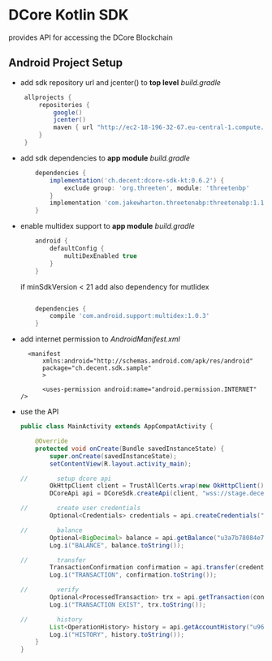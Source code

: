 # DCore Kotlin SDK

provides API for accessing the DCore Blockchain

## Android Project Setup

* add sdk repository url and jcenter() to **top level** *build.gradle*

    ```groovy
     allprojects {
         repositories {
             google()
             jcenter()
             maven { url "http://ec2-18-196-32-67.eu-central-1.compute.amazonaws.com/artifactory/libs-release" }
         }
     }
    ```

* add sdk dependencies to **app module** *build.gradle*

    ```groovy
        dependencies {
            implementation('ch.decent:dcore-sdk-kt:0.6.2') {
                exclude group: 'org.threeten', module: 'threetenbp'
            }
            implementation 'com.jakewharton.threetenabp:threetenabp:1.1.0'
        }
    ```
        
* enable multidex support to **app module** *build.gradle*

    ```groovy
        android {
            defaultConfig {
                multiDexEnabled true
            }
        }
    ```
            
    if minSdkVersion < 21 add also dependency for mutlidex

    ```groovy

        dependencies {
            compile 'com.android.support:multidex:1.0.3'
        }
    ```
            
* add internet permission to *AndroidManifest.xml*

        <manifest
            xmlns:android="http://schemas.android.com/apk/res/android"
            package="ch.decent.sdk.sample"
            >
        
            <uses-permission android:name="android.permission.INTERNET" />
        
* use the API

    ```java
    public class MainActivity extends AppCompatActivity {
    
        @Override
        protected void onCreate(Bundle savedInstanceState) {
            super.onCreate(savedInstanceState);
            setContentView(R.layout.activity_main);
    
    //        setup dcore api
            OkHttpClient client = TrustAllCerts.wrap(new OkHttpClient().newBuilder()).build();
            DCoreApi api = DCoreSdk.createApi(client, "wss://stage.decentgo.com:8090");
    
    //        create user credentials
            Optional<Credentials> credentials = api.createCredentials("u961279ec8b7ae7bd62f304f7c1c3d345", "5Jd7zdvxXYNdUfnEXt5XokrE3zwJSs734yQ36a1YaqioRTGGLtn");
    
    //        balance
            Optional<BigDecimal> balance = api.getBalance("u3a7b78084e7d3956442d5a4d439dad51", "DCT");
            Log.i("BALANCE", balance.toString());
    
    //        transfer
            TransactionConfirmation confirmation = api.transfer(credentials.get(), "u3a7b78084e7d3956442d5a4d439dad51", 0.12345, "hello memo", false);
            Log.i("TRANSACTION", confirmation.toString());
    
    //        verify
            Optional<ProcessedTransaction> trx = api.getTransaction(confirmation);
            Log.i("TRANSACTION EXIST", trx.toString());
    
    //        history
            List<OperationHistory> history = api.getAccountHistory("u961279ec8b7ae7bd62f304f7c1c3d345");
            Log.i("HISTORY", history.toString());
        }
    }
    ```

